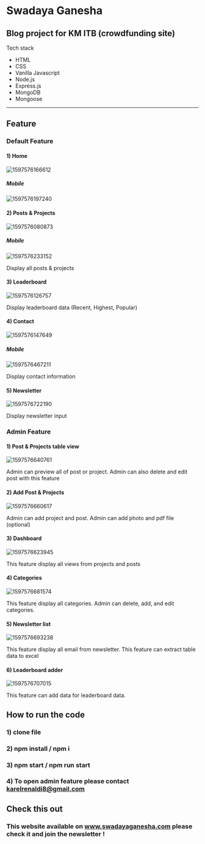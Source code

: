 # Swadaya Ganesha 
Blog project for KM ITB (crowdfunding site)
-------------------------------------------
Tech stack
- HTML
- CSS
- Vanilla Javascript
- Node.js
- Express.js
- MongoDB
- Mongoose
-------------------------------------------
## Feature
### Default Feature
#### 1) Home
![1597576166612](https://user-images.githubusercontent.com/54813625/90333110-1f15ff80-dfed-11ea-9081-967aa1f43882.jpg)
##### Mobile
![1597576197240](https://user-images.githubusercontent.com/54813625/90333154-95b2fd00-dfed-11ea-8db3-8ba616311d67.jpg)
#### 2) Posts & Projects
![1597576080873](https://user-images.githubusercontent.com/54813625/90333201-18d45300-dfee-11ea-85de-6124589c8a80.jpg)
##### Mobile
![1597576233152](https://user-images.githubusercontent.com/54813625/90333204-1d990700-dfee-11ea-9ceb-af4c4c478387.jpg)

Display all posts & projects
#### 3) Leaderboard
![1597576126757](https://user-images.githubusercontent.com/54813625/90333208-238ee800-dfee-11ea-9e39-47fcc6b10da2.jpg)

Display leaderboard data (Recent, Highest, Popular)
#### 4) Contact
![1597576147649](https://user-images.githubusercontent.com/54813625/90333219-43bea700-dfee-11ea-9170-ff76786235b0.jpg)
##### Mobile
![1597576467211](https://user-images.githubusercontent.com/54813625/90333211-27226f00-dfee-11ea-8b37-9515ce66326a.jpg)

Display contact information
#### 5) Newsletter
![1597576722190](https://user-images.githubusercontent.com/54813625/90333412-af554400-dfef-11ea-9d71-43254ce44783.jpg)

Display newsletter input
### Admin Feature
#### 1) Post & Projects table view
![1597576640761](https://user-images.githubusercontent.com/54813625/90333451-12df7180-dff0-11ea-8093-6177a0d2aaad.jpg)

Admin can preview all of post or project. Admin can also delete and edit post with this feature
#### 2) Add Post & Projects
![1597576660617](https://user-images.githubusercontent.com/54813625/90333449-107d1780-dff0-11ea-91ae-ae4e32d70ef6.jpg)

Admin can add project and post. Admin can add photo and pdf file (optional)
#### 3) Dashboard
![1597576623945](https://user-images.githubusercontent.com/54813625/90333454-170b8f00-dff0-11ea-9d3d-e23564118503.jpg)

This feature display all views from projects and posts
#### 4) Categories
![1597576681574](https://user-images.githubusercontent.com/54813625/90333458-1bd04300-dff0-11ea-8c25-72820358525e.jpg)

This feature display all categories. Admin can delete, add, and edit categories.
#### 5) Newsletter list
![1597576693238](https://user-images.githubusercontent.com/54813625/90333456-1a067f80-dff0-11ea-97c3-d3bce047a88a.jpg)

This feature display all email from newsletter. This feature can extract table data to excel
#### 6) Leaderboard adder
![1597576707015](https://user-images.githubusercontent.com/54813625/90333455-18d55280-dff0-11ea-8049-349ec9805bad.jpg)

This feature can add data for leaderboard data.

## How to run the code
### 1) clone file
### 2) npm install / npm i
### 3) npm start / npm run start
### 4) To open admin feature please contact karelrenaldi8@gmail.com

## Check this out
### This website available on www.swadayaganesha.com please check it and join the newsletter !
